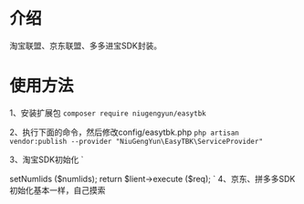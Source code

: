 # 介绍

淘宝联盟、京东联盟、多多进宝SDK封装。

# 使用方法
1、安装扩展包
`composer require niugengyun/easytbk`


2、执行下面的命令，然后修改config/easytbk.php
`php artisan vendor:publish --provider "NiuGengYun\EasyTBK\ServiceProvider"`

3、淘宝SDK初始化
`
<?php
use NiuGengYun\EasyTBK\Factory;
use NiuGengYun\EasyTBK\TaoBao\Request\TbkItemInfoGetRequest;

$client = Factory::taobao ();
$req = new TbkItemInfoGetRequest;
$req->setNumIids ($numIids);
return $lient->execute ($req);
`

4、京东、拼多多SDK初始化基本一样，自己摸索
